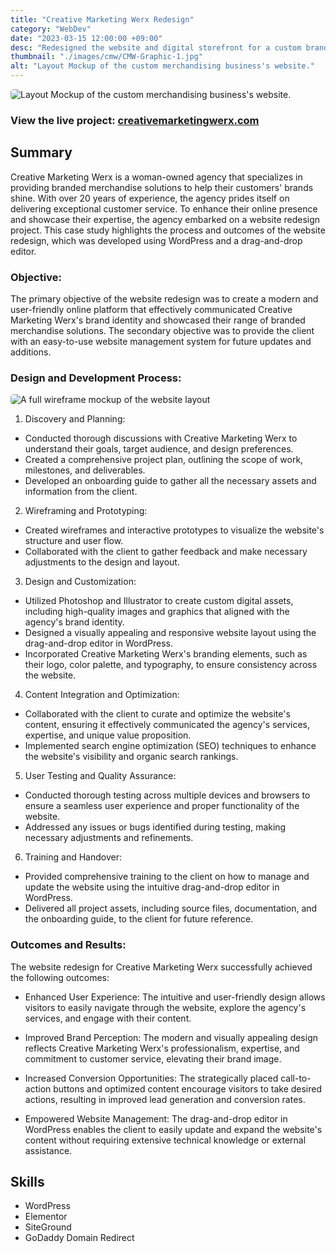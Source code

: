 ```yaml
---
title: "Creative Marketing Werx Redesign"
category: "WebDev"
date: "2023-03-15 12:00:00 +09:00"
desc: "Redesigned the website and digital storefront for a custom branding company specializing in merchandise for small businesses. Focused on a clean, professional layout to enhance user experience and effectively showcase their unique branding services."
thumbnail: "./images/cmw/CMW-Graphic-1.jpg"
alt: "Layout Mockup of the custom merchandising business's website."
---
```


<img src="./images/cmw/CMW-Graphic-1.jpg"
     alt="Layout Mockup of the custom merchandising business's website."
     style="border-radius: 5px;" />

### View the live project: [creativemarketingwerx.com](https://www.creativemarketingwerx.com/)

## Summary

Creative Marketing Werx is a woman-owned agency that specializes in providing branded merchandise solutions to help their customers' brands shine. With over 20 years of experience, the agency prides itself on delivering exceptional customer service. To enhance their online presence and showcase their expertise, the agency embarked on a website redesign project. This case study highlights the process and outcomes of the website redesign, which was developed using WordPress and a drag-and-drop editor.

### Objective:

The primary objective of the website redesign was to create a modern and user-friendly online platform that effectively communicated Creative Marketing Werx's brand identity and showcased their range of branded merchandise solutions. The secondary objective was to provide the client with an easy-to-use website management system for future updates and additions.

### Design and Development Process:

<img src="./images/cmw/CMW Project.jpg"
     alt="A full wireframe mockup of the website layout"
     style="border-radius: 5px;" />

1. Discovery and Planning:

- Conducted thorough discussions with Creative Marketing Werx to understand their goals, target audience, and design preferences.
- Created a comprehensive project plan, outlining the scope of work, milestones, and deliverables.
- Developed an onboarding guide to gather all the necessary assets and information from the client.

2. Wireframing and Prototyping:

- Created wireframes and interactive prototypes to visualize the website's structure and user flow.
- Collaborated with the client to gather feedback and make necessary adjustments to the design and layout.

3. Design and Customization:

- Utilized Photoshop and Illustrator to create custom digital assets, including high-quality images and graphics that aligned with the agency's brand identity.
- Designed a visually appealing and responsive website layout using the drag-and-drop editor in WordPress.
- Incorporated Creative Marketing Werx's branding elements, such as their logo, color palette, and typography, to ensure consistency across the website.

4. Content Integration and Optimization:

- Collaborated with the client to curate and optimize the website's content, ensuring it effectively communicated the agency's services, expertise, and unique value proposition.
- Implemented search engine optimization (SEO) techniques to enhance the website's visibility and organic search rankings.

5. User Testing and Quality Assurance:

- Conducted thorough testing across multiple devices and browsers to ensure a seamless user experience and proper functionality of the website.
- Addressed any issues or bugs identified during testing, making necessary adjustments and refinements.

6. Training and Handover:

- Provided comprehensive training to the client on how to manage and update the website using the intuitive drag-and-drop editor in WordPress.
- Delivered all project assets, including source files, documentation, and the onboarding guide, to the client for future reference.

### Outcomes and Results:

The website redesign for Creative Marketing Werx successfully achieved the following outcomes:

- Enhanced User Experience: The intuitive and user-friendly design allows visitors to easily navigate through the website, explore the agency's services, and engage with their content.

- Improved Brand Perception: The modern and visually appealing design reflects Creative Marketing Werx's professionalism, expertise, and commitment to customer service, elevating their brand image.

- Increased Conversion Opportunities: The strategically placed call-to-action buttons and optimized content encourage visitors to take desired actions, resulting in improved lead generation and conversion rates.

- Empowered Website Management: The drag-and-drop editor in WordPress enables the client to easily update and expand the website's content without requiring extensive technical knowledge or external assistance.

## Skills

- WordPress
- Elementor
- SiteGround
- GoDaddy Domain Redirect
